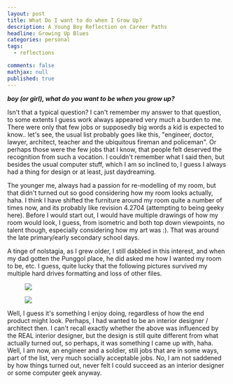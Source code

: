 ```yaml
---
layout: post
title: What Do I want to do when I Grow Up?
description: A Young Boy Reflection on Career Paths
headline: Growing Up Blues
categories: personal
tags:
  - reflections

comments: false
mathjax: null
published: true
---
```


**_boy (or girl), what do you want to be when you grow up?_**

Isn't that a typical question? I can't remember my answer to that question, to some extents I guess work always appeared very much a burden to me. There were only that few jobs or supposedly big words a kid is expected to know.. let's see, the usual list probably goes like this, "engineer, doctor, lawyer, architect, teacher and the ubiquitous fireman and policeman". Or perhaps those were the few jobs that I know, that people felt deserved the recognition from such a vocation. I couldn't remember what I said then, but besides the usual computer stuff, which I am so inclined to, I guess I always had a thing for design or at least, just daydreaming.

The younger me, always had a passion for re-modelling of my room, but that didn't turned out so good considering how my room looks actually, haha. I think I have shifted the furniture around my room quite a number of times now, and its probably like revision 4.2704 (attempting to being geeky here). Before I would start out, I would have multiple drawings of how my room would look, I guess, from isometric and both top down viewpoints, no talent though, especially considering how my art was :). That was around the late primary/early secondary school days.

A tinge of nolstagia, as I grew older, I still dabbled in this interest, and when my dad gotten the Punggol place, he did asked me how I wanted my room to be, etc. I guess, quite lucky that the following pictures survived my multiple hard drives formatting and loss of other files.

<figure>
<a href="http://1.bp.blogspot.com/_m5e8Pqc8k3c/Rh2GqXtU_lI/AAAAAAAABBI/yNY5E3WcW08/s1600/floorplan.jpg"><img src="http://1.bp.blogspot.com/_m5e8Pqc8k3c/Rh2GqXtU_lI/AAAAAAAABBI/yNY5E3WcW08/s800/floorplan.jpg"></a>
</figure>
<figure>
<a href="http://2.bp.blogspot.com/_m5e8Pqc8k3c/Rh2G0ntU_mI/AAAAAAAABBQ/3E8sbut6grs/s1600/floorplan+2.jpg"><img src="http://2.bp.blogspot.com/_m5e8Pqc8k3c/Rh2G0ntU_mI/AAAAAAAABBQ/3E8sbut6grs/s800/floorplan+2.jpg"></a></figure>

Well, I guess it's something I enjoy doing, regardless of how the end product might look. Perhaps, I had wanted to be an interior designer / architect then. I can't recall exactly whether the above was influenced by the REAL interior designer, but the design is still quite different from what actually turned out, so perhaps, it was something I came up with, haha. Well, I am now, an engineer and a soldier, still jobs that are in some ways, part of the list, very much socially acceptable jobs. No, I am not saddened by how things turned out, never felt I could succeed as an interior designer or some computer geek anyway.
